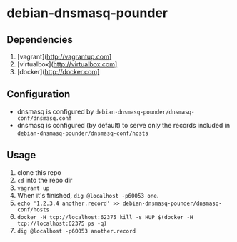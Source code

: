 # debian-dnsmasq-pounder

## Dependencies

1. [vagrant](http://vagrantup.com]
1. [virtualbox](http://virtualbox.com]
1. [docker](http://docker.com]

## Configuration

* dnsmasq is configured by ```debian-dnsmasq-pounder/dnsmasq-conf/dnsmasq.conf```
* dnsmasq is configured (by default) to serve only the records included in ```debian-dnsmasq-pounder/dnsmasq-conf/hosts```

## Usage

1. clone this repo
1. ```cd``` into the repo dir
1. ```vagrant up```
1. When it's finished, ```dig @localhost -p60053 one```.
1. ```echo '1.2.3.4 another.record' >> debian-dnsmasq-pounder/dnsmasq-conf/hosts```
1. ```docker -H tcp://localhost:62375 kill -s HUP $(docker -H tcp://localhost:62375 ps -q)```
1. ```dig @localhost -p60053 another.record```



